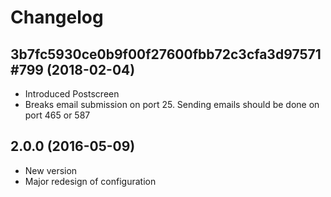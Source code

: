 # Changelog

## 3b7fc5930ce0b9f00f27600fbb72c3cfa3d97571 #799 (2018-02-04)
* Introduced Postscreen
* Breaks email submission on port 25. Sending emails should be done on port 465 or 587

## 2.0.0 (2016-05-09)
* New version
* Major redesign of configuration

